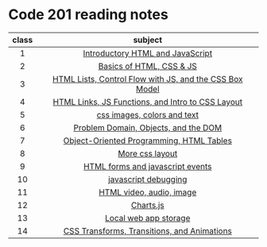 # Code 201 reading notes

| class | subject |
| :---: | :-----------: |
| 1 | [ Introductory HTML and JavaScript ](class-01.md)|
| 2 | [ Basics of HTML, CSS & JS ](class-02.md)|
| 3 | [HTML Lists, Control Flow with JS, and the CSS Box Model](class-03.md)|
| 4 | [HTML Links, JS Functions, and Intro to CSS Layout](class-04.md)| |
| 5 | [css images, colors and text](class-05.md) |
| 6 | [Problem Domain, Objects, and the DOM](class-06.md)|
| 7 | [Object-Oriented Programming, HTML Tables](class-07.md)|
| 8 | [More css layout](class-08.md)|
| 9 | [HTML forms and javascript events](class-09.md) |
| 10 | [javascript debugging](class-10.md) |
| 11 | [HTML video, audio, image](class-11.md) |
| 12 | [Charts.js](class-12.md) |
| 13 | [Local web app storage](class-13.md) |
| 14 | [CSS Transforms, Transitions, and Animations](class-14.md) |